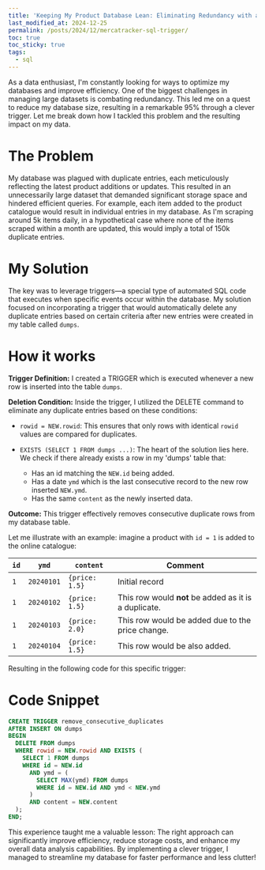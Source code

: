 ```yaml
---
title: 'Keeping My Product Database Lean: Eliminating Redundancy with a Clever Trigger'
last_modified_at: 2024-12-25
permalink: /posts/2024/12/mercatracker-sql-trigger/
toc: true
toc_sticky: true
tags:
  - sql
---
```


As a data enthusiast, I'm constantly looking for ways to optimize my databases and improve efficiency. One of the biggest challenges in managing large datasets is combating redundancy. This led me on a quest to reduce my database size, resulting in a remarkable 95% through a clever trigger. Let me break down how I tackled this problem and the resulting impact on my data.

# The Problem
My database was plagued with duplicate entries, each meticulously reflecting the latest product additions or updates. This resulted in an unnecessarily large dataset that demanded significant storage space and hindered efficient queries. For example, each item added to the product catalogue would result in individual entries in my database. As I'm scraping around 5k items daily, in a hypothetical case where none of the items scraped within a month are updated, this would imply a total of 150k duplicate entries.


# My Solution
The key was to leverage triggers—a special type of automated SQL code that executes when specific events occur within the database. My solution focused on incorporating a trigger that would automatically delete any duplicate entries based on certain criteria after new entries were created in my table called `dumps`. 

# How it works

**Trigger Definition:** I created a TRIGGER which is executed whenever a new row is inserted into the table `dumps`.

**Deletion Condition:** Inside the trigger, I utilized the DELETE command to eliminate any duplicate entries based on these conditions:

- `rowid = NEW.rowid`: This ensures that only rows with identical `rowid` values are compared for duplicates.

- `EXISTS (SELECT 1 FROM dumps ...)`: The heart of the solution lies here. We check if there already exists a row in my 'dumps' table that:

    - Has an id matching the `NEW.id` being added.
    - Has a date `ymd` which is the last consecutive record to the new row inserted  `NEW.ymd`.
    - Has the same `content` as the newly inserted data.


**Outcome:** This trigger effectively removes consecutive duplicate rows from my database table. 

Let me illustrate with an example: imagine a product with `id = 1` is added to the online catalogue:

| `id` | `ymd` | `content` | Comment |
|---|---|---|---|
| `1` | `20240101` | `{price: 1.5}` | Initial record |
| `1` | `20240102` | `{price: 1.5}` |  This row would **not** be added as it is a duplicate. | 
| `1` | `20240103` | `{price: 2.0}` | This row would be added due to the price change. |
| `1` | `20240104` | `{price: 1.5}` | This row would be also added. |


Resulting in the following code for this specific trigger:

# Code Snippet
```sql
CREATE TRIGGER remove_consecutive_duplicates
AFTER INSERT ON dumps
BEGIN
  DELETE FROM dumps
  WHERE rowid = NEW.rowid AND EXISTS (
    SELECT 1 FROM dumps
    WHERE id = NEW.id
      AND ymd = (
        SELECT MAX(ymd) FROM dumps
        WHERE id = NEW.id AND ymd < NEW.ymd
      )
      AND content = NEW.content
  );
END;
```

This experience taught me a valuable lesson: The right approach can significantly improve efficiency, reduce storage costs, and enhance my overall data analysis capabilities. By implementing a clever trigger, I managed to streamline my database for faster performance and less clutter!
